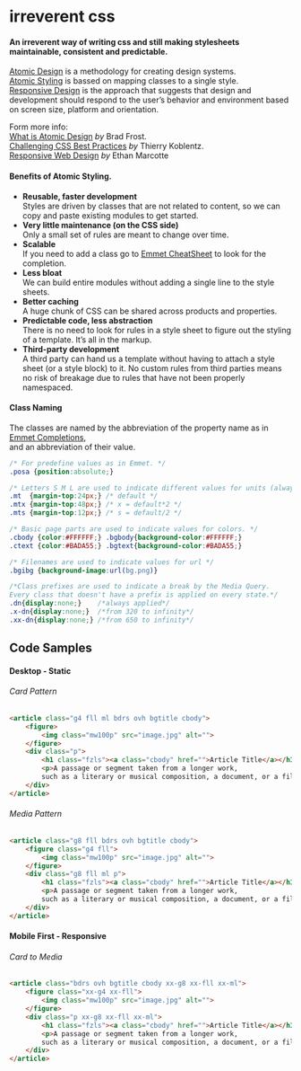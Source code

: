 irreverent css
=======
#### An irreverent way of writing css and still making stylesheets maintainable, consistent and predictable.

[Atomic Design](http://bradfrostweb.com/blog/post/atomic-web-design/) is a methodology for creating design systems.<br>
[Atomic Styling](http://coding.smashingmagazine.com/2013/10/21/challenging-css-best-practices-atomic-approach/) is bassed on mapping classes to a single style.<br>
[Responsive Design](http://alistapart.com/article/responsive-web-design) is the approach that suggests that design and development should respond to the user’s behavior and environment based on screen size, platform and orientation.

Form more info:<br>
[What is Atomic Design](http://bradfrostweb.com/blog/post/atomic-web-design/) *by* Brad Frost.<br>
[Challenging CSS Best Practices](http://coding.smashingmagazine.com/2013/10/21/challenging-css-best-practices-atomic-approach/) *by* Thierry Koblentz.<br>
[Responsive Web Design](http://alistapart.com/article/responsive-web-design) *by* Ethan Marcotte


#### Benefits of Atomic Styling.

+ **Reusable, faster development** <br>
Styles are driven by classes that are not related to content, so we can copy and paste existing modules to get started.
+ **Very little maintenance (on the CSS side)** <br>
Only a small set of rules are meant to change over time.
+ **Scalable** <br>
If you need to add a class go to [Emmet CheatSheet](http://docs.emmet.io/cheat-sheet/) to look for the completion.
+ **Less bloat** <br>
We can build entire modules without adding a single line to the style sheets.
+ **Better caching** <br>
A huge chunk of CSS can be shared across products and properties.
+ **Predictable code, less abstraction** <br>
There is no need to look for rules in a style sheet to figure out the styling of a template. It’s all in the markup.
+ **Third-party development** <br>
A third party can hand us a template without having to attach a style sheet (or a style block) to it. No custom rules from third parties means no risk of breakage due to rules that have not been properly namespaced.


#### Class Naming
The classes are named by the abbreviation of the property name as in [Emmet Completions](http://docs.emmet.io/cheat-sheet/),<br> and an abbreviation of their value.

```CSS
/* For predefine values as in Emmet. */
.posa {position:absolute;}

/* Letters S M L are used to indicate different values for units (always relative to a defaul one). */
.mt  {margin-top:24px;} /* default */
.mtx {margin-top:48px;} /* x = default*2 */
.mts {margin-top:12px;} /* s = default/2 */

/* Basic page parts are used to indicate values for colors. */
.cbody {color:#FFFFFF;} .bgbody{background-color:#FFFFFF;}
.ctext {color:#BADA55;} .bgtext{background-color:#BADA55;}

/* Filenames are used to indicate values for url */
.bgibg {background-image:url(bg.png)}

/*Class prefixes are used to indicate a break by the Media Query.
Every class that doesn't have a prefix is applied on every state.*/
.dn{display:none;}    /*always applied*/
.x-dn{display:none;}  /*from 320 to infinity*/
.xx-dn{display:none;} /*from 650 to infinity*/

```


## Code Samples
#### Desktop - Static

###### Card Pattern
```html
<article class="g4 fll ml bdrs ovh bgtitle cbody">
	<figure>
		<img class="mw100p" src="image.jpg" alt="">
	</figure>
	<div class="p">
		<h1 class="fzls"><a class="cbody" href="">Article Title</a></h1>
		<p>A passage or segment taken from a longer work,
		such as a literary or musical composition, a document, or a film.</p>
	</div>
</article>
```


###### Media Pattern
```html
<article class="g8 fll bdrs ovh bgtitle cbody">
	<figure class="g4 fll">
		<img class="mw100p" src="image.jpg" alt="">
	</figure>
	<div class="g8 fll ml p">
		<h1 class="fzls"><a class="cbody" href="">Article Title</a></h1>
		<p>A passage or segment taken from a longer work,
		such as a literary or musical composition, a document, or a film.</p>
	</div>
</article>
```

#### Mobile First - Responsive

###### Card to Media
```html
<article class="bdrs ovh bgtitle cbody xx-g8 xx-fll xx-ml">
	<figure class="xx-g4 xx-fll">
		<img class="mw100p" src="image.jpg" alt="">
	</figure>
	<div class="p xx-g8 xx-fll xx-ml">
		<h1 class="fzls"><a class="cbody" href="">Article Title</a></h1>
		<p>A passage or segment taken from a longer work,
		such as a literary or musical composition, a document, or a film.</p>
	</div>
</article>
```
